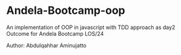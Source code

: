 # Andela-Bootcamp-oop
An implementation of OOP in javascript with TDD approach as day2 Outcome for Andela Bootcamp LOS/24

Author: Abdulqahhar Aminujatto
